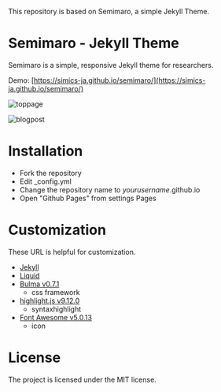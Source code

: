 This repository is based on Semimaro, a simple Jekyll Theme.

# Semimaro - Jekyll Theme
Semimaro is a simple, responsive Jekyll theme for researchers.

Demo: [https://simics-ja.github.io/semimaro/](https://simics-ja.github.io/semimaro/)

![toppage](https://user-images.githubusercontent.com/29770297/44454516-b29eda80-a636-11e8-9c26-972f0002782f.png)

![blogpost](https://user-images.githubusercontent.com/29770297/44454586-d6622080-a636-11e8-8661-74f5ef89864b.png)

# Installation
* Fork the repository
* Edit _config.yml
* Change the repository name to _yourusername_.github.io
* Open "Github Pages" from settings Pages

# Customization
These URL is helpful for customization.
* [Jekyll](https://jekyllrb.com/docs/home/)
* [Liquid](https://shopify.github.io/liquid/)
* [Bulma v0.7.1](https://bulma.io/)
  - css framework
* [highlight.js v9.12.0](https://highlightjs.org/)
  - syntaxhighlight
* [Font Awesome v5.0.13](https://fontawesome.com/)
  - icon

# License
The project is licensed under the MIT license.